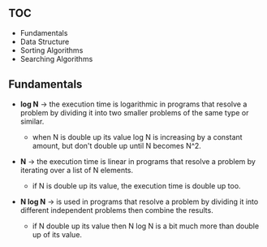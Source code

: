 ## TOC
- Fundamentals
- Data Structure
- Sorting Algorithms
- Searching Algorithms

## Fundamentals

- **log N** -> the execution time is logarithmic in programs that resolve a problem by dividing it into two smaller problems of the same type or similar.<br>
  - when N is double up its value log N is increasing by a constant amount, but don't double up until N becomes N^2.
            
- **N** -> the execution time is linear in programs that resolve a problem by iterating over a list of N elements.
  - if N is double up its value, the execution time is double up too.

- **N log N** -> is used in programs that resolve a problem by dividing it into different independent problems then combine the results.
  - if N double up its value then N log N is a bit much more than double up of its value.
